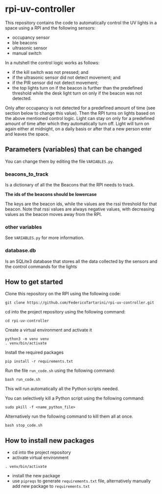 # rpi-uv-controller

This repository contains the code to automatically control the UV lights in a space using a RPI and the following sensors:

* occupancy sensor
* ble beacons
* ultrasonic sensor
* manual switch

In a nutshell the control logic works as follows:

* if the kill switch was not pressed; and
* if the ultrasonic sensor did not detect movement; and
* if the PIR sensor did not detect movement;
* the top lights turn on if the beacon is further than the predefined threshold while the desk light turn on only if the beacon was not detected.

Only after occupancy is not detected for a predefined amount of time (see section below to change this value). Then the RPI turns on lights based on the above mentioned control logic. Light can stay on only for a predefined amount of time after which they automatically turn off. Light will turn on again either at midnight, on a daily basis or after that a new person enter and leaves the space. 

## Parameters (variables) that can be changed

You can change them by editing the file `VARIABLES.py`.

### beacons_to_track

Is a dictionary of all the the Beacons that the RPI needs to track.

**The ids of the beacons should be lowercase**

The keys are the beacon ids, while the values are the rssi threshold for that beacon. Note that rssi values are always negative values, with decreasing values as the beacon moves away from the RPI.

### other variables

See `VARIABLES.py` for more information.

### database.db

Is an SQLite3 database that stores all the data collected by the sensors and the control commands for the lights

## How to get started

Clone this repository on the RPI using the following code:
```
git clone https://github.com/FedericoTartarini/rpi-uv-controller.git
```

cd into the project repository using the following command:
```
cd rpi-uv-controller
```

Create a virtual environment and activate it
```
python3 -m venv venv
. venv/bin/activate
```

Install the required packages
```
pip install -r requirements.txt
``` 

Run the file `run_code.sh` using the following command:
```
bash run_code.sh
```

This will run automatically all the Python scripts needed.

You can selectively kill a Python script using the following command:
```
sudo pkill -f <name_python_file>
```

Alternatively run the following command to kill them all at once.
```
bash stop_code.sh
```

## How to install new packages

* cd into the project repository
* activate virtual environment
```
. venv/bin/activate
```
* install the new package
* use `pipreqs` to generate `requirements.txt` file, alternatively manually add new package to `requirements.txt`
